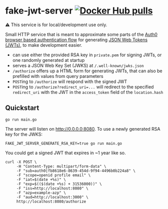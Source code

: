 # fake-jwt-server [![Docker Hub pulls](https://img.shields.io/docker/pulls/jameshiew/fake-jwt-server?style=flat-square)](https://hub.docker.com/r/jameshiew/fake-jwt-server/tags)

:warning: This service is for local/development use only.

Small HTTP service that is meant to approximate some parts of the [Auth0 browser based authentication flow](https://auth0.com/docs/api/authentication#database-ad-ldap-passive-) for generating [JSON Web Tokens (JWTs)](https://en.wikipedia.org/wiki/JSON_Web_Token), to make development easier.

- can use either the provided RSA key in `private.pem` for signing JWTs, or one randomly generated at startup
- serves a JSON Web Key Set (JWKS) at `/.well-known/jwks.json`
- `/authorize` offers up a HTML form for generating JWTs, that can also be prefilled with values from query parameters
- `POST`ing to `/authorize` will respond with the signed JWT
- `POST`ing to `/authorize?redirect_uri=...` will redirect to the specified `redirect_uri` with the JWT in the `access_token` field of the `location.hash`

## Quickstart

```shell
go run main.go
```

The server will listen on <http://0.0.0.0:8080>. To use a newly generated RSA key for the JWKS:

```shell
FAKE_JWT_SERVER_GENERATE_RSA_KEY=true go run main.go
```

You could get a signed JWT that expires in ~1 year like so.

```shell
curl -X POST \
     -H "Content-Type: multipart/form-data" \
     -F "sub=auth0|fb8618e6-8639-454d-9f94-4496b0b224a8" \
     -F "scope=openid profile email" \
     -F "iat=$(date +%s)" \
     -F "exp=$(($(date +%s) + 31536000))" \
     -F "iss=http://localhost:8080" \
     -F "azp=example-azp" \
     -F "aud=http://localhost:3000" \
     http://localhost:8080/authorize
```
